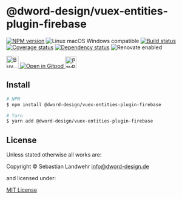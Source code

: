 <!-- TITLE/ -->
# @dword-design/vuex-entities-plugin-firebase
<!-- /TITLE -->

<!-- BADGES/ -->
[![NPM version](https://img.shields.io/npm/v/@dword-design/vuex-entities-plugin-firebase.svg)](https://npmjs.org/package/@dword-design/vuex-entities-plugin-firebase)
![Linux macOS Windows compatible](https://img.shields.io/badge/os-linux%20%7C%C2%A0macos%20%7C%C2%A0windows-blue)
[![Build status](https://img.shields.io/github/workflow/status/dword-design/vuex-entities-plugin-firebase/build)](https://github.com/dword-design/vuex-entities-plugin-firebase/actions)
[![Coverage status](https://img.shields.io/coveralls/dword-design/vuex-entities-plugin-firebase)](https://coveralls.io/github/dword-design/vuex-entities-plugin-firebase)
[![Dependency status](https://img.shields.io/david/dword-design/vuex-entities-plugin-firebase)](https://david-dm.org/dword-design/vuex-entities-plugin-firebase)
![Renovate enabled](https://img.shields.io/badge/renovate-enabled-brightgreen)

<a href="https://www.buymeacoffee.com/dword">
  <img
    src="https://www.buymeacoffee.com/assets/img/guidelines/download-assets-sm-2.svg"
    alt="Buy Me a Coffee"
    height="32"
  >
</a><a href="https://gitpod.io/#https://github.com/dword-design/vuex-entities-plugin-firebase">
  <img src="https://gitpod.io/button/open-in-gitpod.svg" alt="Open in Gitpod">
</a>
<a href="https://paypal.me/SebastianLandwehr">
  <img
    src="https://upload.wikimedia.org/wikipedia/commons/b/b5/PayPal.svg"
    alt="PayPal"
    height="30"
  >
</a>
<!-- /BADGES -->

<!-- DESCRIPTION/ -->

<!-- /DESCRIPTION -->

<!-- INSTALL/ -->
## Install

```bash
# NPM
$ npm install @dword-design/vuex-entities-plugin-firebase

# Yarn
$ yarn add @dword-design/vuex-entities-plugin-firebase
```
<!-- /INSTALL -->

<!-- LICENSE/ -->
## License

Unless stated otherwise all works are:

Copyright &copy; Sebastian Landwehr <info@dword-design.de>

and licensed under:

[MIT License](https://opensource.org/licenses/MIT)
<!-- /LICENSE -->
